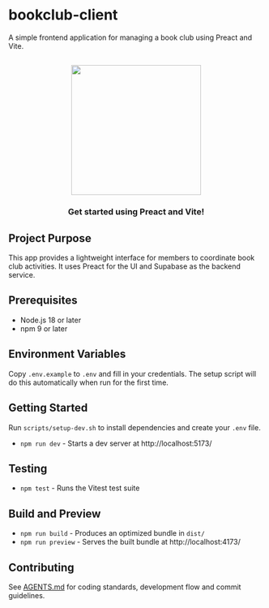 # bookclub-client

A simple frontend application for managing a book club using Preact and Vite.

<h2 align="center">
  <img height="256" width="256" src="./src/assets/preact.svg">
</h2>

<h3 align="center">Get started using Preact and Vite!</h3>

## Project Purpose

This app provides a lightweight interface for members to coordinate book club
activities. It uses Preact for the UI and Supabase as the backend service.

## Prerequisites

- Node.js 18 or later
- npm 9 or later

## Environment Variables

Copy `.env.example` to `.env` and fill in your credentials. The setup script
will do this automatically when run for the first time.

## Getting Started

Run `scripts/setup-dev.sh` to install dependencies and create your `.env` file.

-   `npm run dev` - Starts a dev server at http://localhost:5173/

## Testing

- `npm test` - Runs the Vitest test suite

## Build and Preview

- `npm run build` - Produces an optimized bundle in `dist/`
- `npm run preview` - Serves the built bundle at http://localhost:4173/

## Contributing

See [AGENTS.md](./AGENTS.md) for coding standards, development flow and
commit guidelines.
